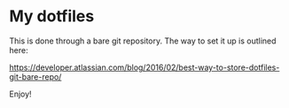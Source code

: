 # My dotfiles

This is done through a bare git repository. The way to set it up is outlined here:

<https://developer.atlassian.com/blog/2016/02/best-way-to-store-dotfiles-git-bare-repo/>

Enjoy!

